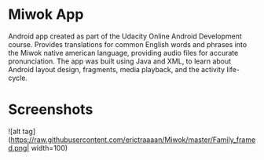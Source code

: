 Miwok App
===================================

Android app created as part of the Udacity Online Android Development course.  Provides translations for common English words and phrases into the Miwok native american language, providing audio files for accurate pronunciation.  The app was built using Java and XML, to learn about Android layout design, fragments, media playback, and the activity life-cycle.

Screenshots
===================================
![alt tag](https://raw.githubusercontent.com/erictraaaan/Miwok/master/Family_framed.png| width=100)
